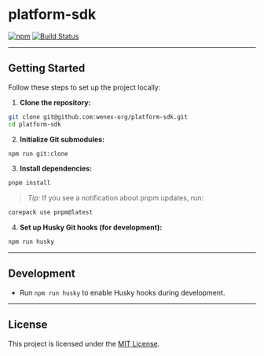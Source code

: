 # platform-sdk

[![npm](https://img.shields.io/npm/v/@wenex/sdk)](https://www.npmjs.com/package/@wenex/sdk)
[![Build Status](https://github.com/wenex-org/platform-sdk/actions/workflows/npm-ci.yml/badge.svg)](https://github.com/wenex-org/platform-sdk/actions/workflows/npm-ci.yml)

---

## Getting Started

Follow these steps to set up the project locally:

1. **Clone the repository:**

```bash
git clone git@github.com:wenex-org/platform-sdk.git
cd platform-sdk
````

2. **Initialize Git submodules:**

```bash
npm run git:clone
```

3. **Install dependencies:**

```bash
pnpm install
```

> *Tip:* If you see a notification about pnpm updates, run:

```bash
corepack use pnpm@latest
```

4. **Set up Husky Git hooks (for development):**

```bash
npm run husky
```

---

## Development

* Run `npm run husky` to enable Husky hooks during development.

---

## License

This project is licensed under the [MIT License](./LICENSE).

